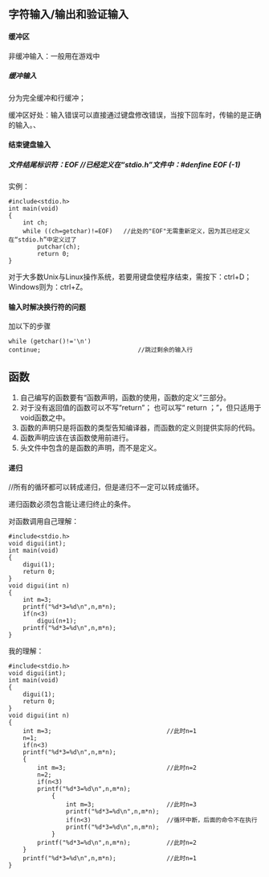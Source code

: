 ## 字符输入/输出和验证输入

#### 缓冲区

非缓冲输入：一般用在游戏中

##### 缓冲输入

分为完全缓冲和行缓冲；

缓冲区好处：输入错误可以直接通过键盘修改错误，当按下回车时，传输的是正确的输入。、

#### 结束键盘输入

##### 文件结尾标识符：EOF	//已经定义在“stdio.h”文件中：#denfine EOF (-1)

实例：

~~~
#include<stdio.h>
int main(void)
{
	int ch;
	while ((ch=getchar)!=EOF)	//此处的"EOF"无需重新定义，因为其已经定义在“stdio.h”中定义过了
		putchar(ch);
		return 0;
}
~~~

对于大多数Unix与Linux操作系统，若要用键盘使程序结束，需按下：ctrl+D；Windows则为：ctrl+Z。



#### 输入时解决换行符的问题

加以下的步骤

~~~
while (getchar()!='\n')
continue;							//跳过剩余的输入行
~~~







## 函数

1. 自己编写的函数要有“函数声明，函数的使用，函数的定义”三部分。
2. 对于没有返回值的函数可以不写“return”；      也可以写“ return ；”，但只适用于void函数之中。
3. 函数的声明只是将函数的类型告知编译器，而函数的定义则提供实际的代码。
4. 函数声明应该在该函数使用前进行。
5. 头文件中包含的是函数的声明，而不是定义。



#### 递归

//所有的循环都可以转成递归，但是递归不一定可以转成循环。

递归函数必须包含能让递归终止的条件。

对函数调用自己理解：

~~~
#include<stdio.h>
void digui(int);
int main(void)
{
	digui(1);
	return 0;
}
void digui(int n)
{
	int m=3;
	printf("%d*3=%d\n",n,m*n);
	if(n<3)
		digui(n+1);
	printf("%d*3=%d\n",n,m*n);
}
~~~

我的理解：

~~~
#include<stdio.h>
void digui(int);
int main(void)
{
	digui(1);
	return 0;
}
void digui(int n)
{
	int m=3;								//此时n=1
	n=1;
	if(n<3)
	printf("%d*3=%d\n",n,m*n);
	{
		int m=3;							//此时n=2
		n=2;
		if(n<3)
		printf("%d*3=%d\n",n,m*n);
			{
				int m=3;					//此时n=3
				printf("%d*3=%d\n",n,m*n);
				if(n<3)						//循环中断，后面的命令不在执行
				printf("%d*3=%d\n",n,m*n);
			}
		printf("%d*3=%d\n",n,m*n);			//此时n=2
	}
	printf("%d*3=%d\n",n,m*n);				//此时n=1
}
~~~



